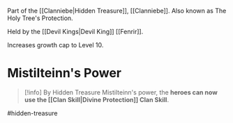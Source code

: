 Part of the [[Clanniebe|Hidden Treasure]], [[Clanniebe]]. Also known as The Holy Tree's Protection.

Held by the [[Devil Kings|Devil King]] [[Fenrir]].

Increases growth cap to Level 10.
# Mistilteinn's Power
>[!info]
>By Hidden Treasure Mistilteinn's power, the **heroes can now use the [[Clan Skill|Divine Protection]] Clan Skill**.

#hidden-treasure 